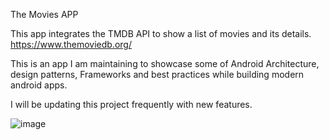 The Movies APP 

This app integrates the TMDB API to show a list of movies and its details. 
https://www.themoviedb.org/

This is an app I am maintaining to showcase some of Android Architecture, design patterns, Frameworks
and best practices while building modern android apps. 

I will be updating this project frequently with new features. 


![image](https://github.com/user-attachments/assets/56a3c76a-2ba7-4458-9769-4de64a2ee96d)

